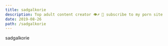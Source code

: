 ```yaml
---
title: sadgalkorie
description: Top adult content creator 👁♐️ 👑 subscribe to my porn site below IG Missskaylax
date: 2019-08-26
path: /sadgalkorie
---
```


sadgalkorie
